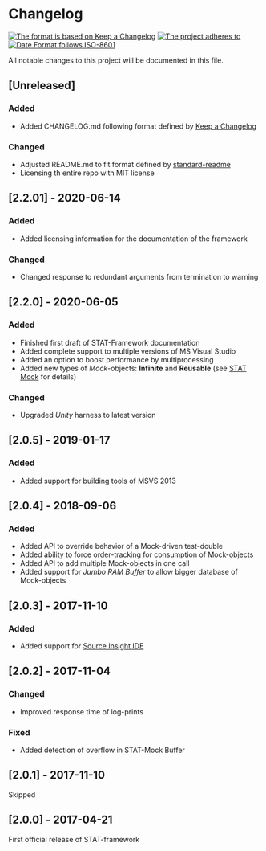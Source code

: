 # Changelog

[![The format is based on Keep a Changelog](https://img.shields.io/badge/Keep%20a%20Changelog-1.0.0-brightgreen?style=plastic)](https://keepachangelog.com/en/1.0.0/)
[![The project adheres to](https://img.shields.io/badge/Semantic%20Versioning-v2.0.0-brightgreen?style=plastic)](https://semver.org/spec/v2.0.0.html)
[![Date Format follows ISO-8601](https://img.shields.io/badge/ISO-8601%20Date%20Format%20-brightgreen?style=plastic)](http://www.iso.org/iso/home/standards/iso8601.htm)

All notable changes to this project will be documented in this file.

<!-- Types of changes:
### Added       - for new features.
### Changed     - for changes in existing functionality.
### Deprecated  - for soon-to-be removed features.
### Removed     - for now removed features.
### Fixed       - for any bug fixes.
### Security    - in case of vulnerabilities.
-->

## [Unreleased]

### Added

- Added CHANGELOG.md following format defined by [Keep a Changelog](https://keepachangelog.com/en/1.0.0/)

### Changed

- Adjusted README.md to fit format defined by [standard-readme](https://github.com/RichardLitt/standard-readme) 
- Licensing th entire repo with MIT license

## [2.2.01] - 2020-06-14

### Added

- Added licensing information for the documentation of the framework

### Changed

- Changed response to redundant arguments from termination to warning

## [2.2.0] - 2020-06-05

### Added 

- Finished first draft of STAT-Framework documentation
- Added complete support to multiple versions of MS Visual Studio
- Added an option to boost performance by multiprocessing
- Added new types of _Mock_-objects: **Infinite** and **Reusable** (see [STAT Mock](./docs/stat_mock.md) for details)

### Changed

- Upgraded _Unity_ harness to latest version 

## [2.0.5] - 2019-01-17

### Added

- Added support for building tools of MSVS 2013

## [2.0.4] - 2018-09-06

### Added

- Added API to override behavior of a Mock-driven test-double
- Added ability to force order-tracking for consumption of Mock-objects
- Added API to add multiple Mock-objects in one call
- Added support for _Jumbo RAM Buffer_ to allow bigger database of Mock-objects

## [2.0.3] - 2017-11-10

### Added

- Added support for [Source Insight IDE](https://www.sourceinsight.com/)

## [2.0.2] - 2017-11-04

### Changed

- Improved response time of log-prints

### Fixed

- Added detection of overflow in STAT-Mock Buffer

## [2.0.1] - 2017-11-10

Skipped

## [2.0.0] - 2017-04-21

First official release of STAT-framework

 